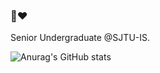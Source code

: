 ### 👋❤️


Senior Undergraduate @SJTU-IS.

<!--
**2020dfff/2020dfff** is a ✨ _special_ ✨ repository because its `README.md` (this file) appears on your GitHub profile.

Here are some ideas to get you started:

- 🔭 I’m currently working on ...
- 🌱 I’m currently learning ...
- 👯 I’m looking to collaborate on ...
- 🤔 I’m looking for help with ...&theme=tokyonight)
- 💬 Ask me about ...
- 📫 How to reach me: ...
- 😄 Pronouns: ...
- ⚡ Fun fact: ...
-->

![Anurag's GitHub stats](https://github-readme-stats.vercel.app/api?username=2020dfff&hide=contribs,prs)
<!-- ![Anurag's GitHub stats](https://github-readme-stats.vercel.app/api?username=2020dfff&show_icons=true) -->


<!--
![willianrod's wakatime stats](https://github-readme-stats.vercel.app/api/wakatime?username=2020dfff)](https://github.com/anuraghazra/github-readme-stats)
-->
